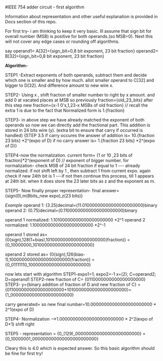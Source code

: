#IEEE 754 adder circuit - first algorithm

Information about representation and other useful explanation is provided in Docs section of this repo.

For first try- i am thinking to keep it very basic. Ill assume that sign bit for overall number (MSB) is positive for both operands.(so MSB=0). Next this will not cover any edge cases or rounding off algorithms.

say
operand1= A[32]={sign_bit=0,8 bit exponent, 23 bit fraction}
operand2= B[32]={sign_bit=0,8 bit exponent, 23 bit fraction}

**Algorithm-**

STEP1 -Extract exponents of both operands, subtract them and decide which one is smaller and by how much.
allot smaller operand to C[32] and bigger to D[32]. And difference amount to new wire x.

STEP2- Using x , shift fraction of smaller number to right by x amount. and add 0 at vacated places at MSB
so previously fraction={old_23_bits} after this step new fraction={x-1 0's,1,23-x MSBs of old fraction}
// recall the extra 1 is due to the fact that Normalized form is 1.{fraction}

STEP3- in above step we have already matched the exponent of both operands so now we can directly add the fractional part. This addition is stored in 24 bits wire (y). (extra bit to ensure that carry if occurred is handled)
{STEP 3.5 if carry occures the answer of addition is= 10.{fraction 23 bits} *2^(expo of D) 
if no carry answer is= 1.{fraction 23 bits} *2^(expo of D)}

STEP4-now the normalization. current form= {1 or 10 ,23 bits of fraction}*2^(exponent of D)   //  exponent of bigger number. for normalization- check MSB of 24 bit fraction if equal to 1 --- already normalized.
if not shift left by 1 , then subtract 1 from current expo. again check if new 24th bit is 1 ---if not then continue this process, till 1 appears at 24th bit. when it does store the 23 later bits as z and the exponent as m.

STEP5- Now finally proper representation- final answer={sign(0),m(8bits_new expo),z(23 bits)}



*Example*
operand 1: (3.25)decimal=(11.01000000000000000000000)binary
operand 2: (0.75)decimal=(0.11000000000000000000000)binary

operand 1 normalized: 1.10100000000000000000000 *2^1
operand 2 normalized: 1.10000000000000000000000 *2^-1

operand 1 stored as= {0(sign),128(1+bias),10100000000000000000000(fraction)}
                   ={0_10000000_10100000000000000000000}

operand 2 stored as= {0(sign),126(bias-1),10000000000000000000000(fraction)}
                   = {0_01111110_10000000000000000000000}


now lets start with algorithm
STEP1-expo1=1; expo2=-1   x=(2); C=operand2; D=operand1
STEP2-new fraction of C= {0110000000000000000000}
STEP3-  y={binary addition of fraction of D and new fraction of C}
	 ={0110000000000000000000+10100000000000000000000}={1_00000000000000000000000)

  
carry generated= so new final number=10.00000000000000000000000 * 2^1(expo of D)


STEP4- Normalization -->1.000000000000000000000000 * 2^2(expo of D+1) shift right

STEP5 - representation = {0_(129)_000000000000000000000000}
			={0_10000001_000000000000000000000000}

Cleary this is 4.0 which is expected answer.
So this basic algorithm should be fine for first try! 
